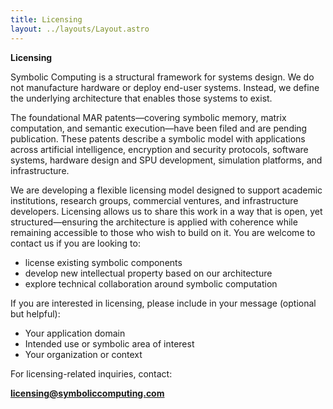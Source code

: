 ```yaml
---
title: Licensing
layout: ../layouts/Layout.astro
---
```


**Licensing**

Symbolic Computing is a structural framework for systems design. We do not manufacture hardware or deploy end-user systems. Instead, we define the underlying architecture that enables those systems to exist.

The foundational MAR patents—covering symbolic memory, matrix computation, and semantic execution—have been filed and are pending publication. These patents describe a symbolic model with applications across artificial intelligence, encryption and security protocols, software systems, hardware design and SPU development, simulation platforms, and infrastructure.

We are developing a flexible licensing model designed to support academic institutions, research groups, commercial ventures, and infrastructure developers. Licensing allows us to share this work in a way that is open, yet structured—ensuring the architecture is applied with coherence while remaining accessible to those who wish to build on it. You are welcome to contact us if you are looking to:

- license existing symbolic components  
- develop new intellectual property based on our architecture  
- explore technical collaboration around symbolic computation

If you are interested in licensing, please include in your message (optional but helpful):

- Your application domain  
- Intended use or symbolic area of interest  
- Your organization or context

For licensing-related inquiries, contact:

**[licensing@symboliccomputing.com](mailto:licensing@symboliccomputing.com)**
